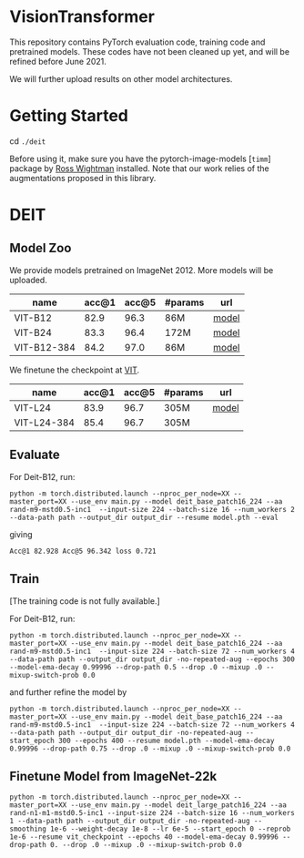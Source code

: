 # VisionTransformer

This repository contains PyTorch evaluation code, training code and pretrained models. These codes have not been cleaned up yet, and will be refined before June 2021.

We will further upload results on other model architectures.

# Getting Started 

cd `./deit`

Before using it, make sure you have the pytorch-image-models [`timm`] package by [Ross Wightman](https://github.com/rwightman) installed. Note that our work relies of the augmentations proposed in this library. 

# DEIT

## Model Zoo

We provide models pretrained on ImageNet 2012. More models will be uploaded.

| name | acc@1 | acc@5 | #params | url |
| --- | --- | --- | --- | --- |
| VIT-B12 | 82.9 | 96.3 | 86M | [model](https://drive.google.com/file/d/1NEx-fY6q3UvphJItqABCr2DRjzcReCeO/view?usp=sharing) |
| VIT-B24 | 83.3 | 96.4 | 172M| [model](https://drive.google.com/file/d/1TKG7UIQvFTpoMMLffwYEhYDPoCyzXDhu/view?usp=sharing) |
| VIT-B12-384 | 84.2 | 97.0 | 86M | [model](https://drive.google.com/file/d/1ps-DDxjtbS9fdbSspl-LKScs_IZENKaG/view?usp=sharing) |

We finetune the checkpoint at [VIT](https://github.com/google-research/vision_transformer).

| name | acc@1 | acc@5 | #params | url |
| --- | --- | --- | --- | --- |
| VIT-L24 | 83.9 | 96.7 | 305M | [model](https://drive.google.com/file/d/1ByhRxBdb7qp2XF2voHgE3_zJ6mL_0VJW/view?usp=sharing) |
| VIT-L24-384 | 85.4 | 96.7 | 305M |  |

## Evaluate 

For Deit-B12, run: 
```
python -m torch.distributed.launch --nproc_per_node=XX --master_port=XX --use_env main.py --model deit_base_patch16_224 --aa rand-m9-mstd0.5-inc1  --input-size 224 --batch-size 16 --num_workers 2 --data-path path --output_dir output_dir --resume model.pth --eval
```
giving 
```
Acc@1 82.928 Acc@5 96.342 loss 0.721
```

## Train

[The training code is not fully available.]

For Deit-B12, run: 
```
python -m torch.distributed.launch --nproc_per_node=XX --master_port=XX --use_env main.py --model deit_base_patch16_224 --aa rand-m9-mstd0.5-inc1  --input-size 224 --batch-size 72 --num_workers 4 --data-path path --output_dir output_dir -no-repeated-aug --epochs 300 --model-ema-decay 0.99996 --drop-path 0.5 --drop .0 --mixup .0 --mixup-switch-prob 0.0
```
and further refine the model by 
```
python -m torch.distributed.launch --nproc_per_node=XX --master_port=XX --use_env main.py --model deit_base_patch16_224 --aa rand-m9-mstd0.5-inc1  --input-size 224 --batch-size 72 --num_workers 4 --data-path path --output_dir output_dir -no-repeated-aug --start_epoch 300 --epochs 400 --resume model.pth --model-ema-decay 0.99996 --drop-path 0.75 --drop .0 --mixup .0 --mixup-switch-prob 0.0
```
## Finetune Model from ImageNet-22k

```
python -m torch.distributed.launch --nproc_per_node=XX --master_port=XX --use_env main.py --model deit_large_patch16_224 --aa rand-n1-m1-mstd0.5-inc1 --input-size 224 --batch-size 16 --num_workers 1 --data-path path --output_dir output_dir -no-repeated-aug --smoothing 1e-6 --weight-decay 1e-8 --lr 6e-5 --start_epoch 0 --reprob 1e-6 --resume vit_checkpoint --epochs 40 --model-ema-decay 0.99996 --drop-path 0. --drop .0 --mixup .0 --mixup-switch-prob 0.0
```
